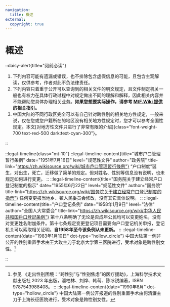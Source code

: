 ```yaml
---
navigation:
  title: 概述
external: 
  copyright: true
---
```

# 概述

<!-- markdownlint-disable MD033 -->
::daisy-alert{title="阅前必读"}

1. 下列内容可能有遗漏或错误，也不排除包含虚假信息的可能，且包含主观解读，仅供参考，作者对此不负法律责任。
1. 下列内容只着重于公开可以查询到的相关文件的明文规定，且文件制定机关一般也有权力在具体行政过程中对规定做出不同的理解和解释，因此相关内容并不能帮助您具体办理相关业务。**如果您想要实际操作，请参考 [MtF.Wiki 提供的相关指引](https://mtf.wiki/zh-cn/docs/srs/id-card/)。**
1. 中国大陆的不同行政区完全可以有自己针对跨性别的相关地方性规定，一般来说，仅在您或您户籍所在的地区没有相关地方性规定时，您才可以参考全国性规定。本文[对地方性文件只进行了非常有限的介绍]{class="font-weight-700 text-red-500 dark:text-cyan-300"}。

::

::legal-timeline{class="mt-10"}
::legal-timeline-content{title="城市户口管理暂行条例" date="1951年7月16日" level="规范性文件" author="政务院" title-link="https://zh.wikisource.org/wiki/城市戶口管理暫行條例"}
“户口制度”诞生，对出生，死亡，迁移做了简单的规定。但对姓名、性别等信息没有说明，也未规定如何进行变更。
::
::legal-timeline-content{title="国务院关于建立经常户口登记制度的指示" date="1955年6月22日" level="规范性文件" author="国务院" title-link="https://zh.wikisource.org/wiki/国务院关于建立经常户口登记制度的指示"}
任何变更报当地乡、镇人民委员会修改，没有其它具体说明。
::
::legal-timeline-content{title="户口登记条例" date="1958年1月9日" level="法律" author="全国人大常委会" title-link="https://zh.wikisource.org/wiki/中华人民共和国戶口登記条例"}
第十八条明确了无论是否成年公民均可以变更姓名，没有对变更姓名附加条件。第十七条规定变更登记项目需要向户口登记机关申报，登记机关可以索取相关证明。**自1958年至今该条例从未更新。**
::
::legal-timeline-content{date="1983年1月10日" dot-type="hollow_circle"}
中国大陆第一例非公开的性别重置手术由王大玫主刀于北京大学第三医院进行，受术对象是跨性别女性。[^1]
[^1]: 参见 《走出性别困境：“跨性别”与“性别焦虑”的医疗援助》，上海科学技术文献出版社 2023 年出版，潘柏林、刘烨、韩萌、陈冰锐编著，ISBN 9787543988408。
::
::legal-timeline-content{date="1990年8月" dot-type="hollow_circle"}
中国大陆第一例公开报道的性别重置手术由何清濂主刀于上海长征医院进行，受术对象是跨性别女性。[^2]
[^2]: 参见 《纠正上帝的错误: "中国变性手术之父"何清濂的非常记忆》，上海文艺出版社 2005 年出版，吴兴人编著，ISBN 9787532128884。
::
::legal-timeline-content{date="2002年9月4日" title="关于公民实施变性手术后变更户口登记性别项目有关问题的批复" level="规范性文件" author="公安部治安管理局" title-link="/spec/2002-09-04/mps-2002-131"}
提供“国家指定医院为其成功实施变性手术的证明”可修改户口登记性别项目，性别项目变更后，应重新编制公民身份号码。**首次明确允许境内医院性别重置手术后修改户籍性别。**
::
::legal-timeline-content{date="2002年11月5日" title="关于公民实施变性手术后变更户口登记性别项目有关问题的通知" level="规范性文件" author="河南省公安厅" title-link="/spec/2002-11-05/mps-2002-131-notice"}
明确了**河南省**户籍居民于**境外**接受手术后可在“经各省辖市卫生行政部门指定的医院出具性别认定证明”后修改户籍性别。规定河南省户籍居民境内手术后修改户籍性别必须由地级市（含外省）级以上医院出具相关证明。明确河南省户籍居民修改户籍性别后须在常住人口登记表中注明登记事项变更和更正记载栏中注明变更情况。其余规定与全国性规定一致。
::
::legal-timeline-content{date="2004年" title="派出所办理常住户口登记工作规范（试行）" level="规范性文件" author="北京市公安局" title-link="https://zh.wikisource.org/wiki/派出所办理常住户口登记工作规范（试行）"}
规定“提供本人书面申请、医院诊断证明、公证部门的公证书”可变更户籍性别。明确允许**北京市**户籍居民在**境外**接受手术后可回国修改户籍性别的地区。
::
::legal-timeline-content{date="2008年10月23日" title="关于公民手术变性后变更户口登记性别项目有关问题的批复" level="规范性文件" author="公安部治安管理局" title-link="/spec/2008-10-23/mps-2008-478"}
提供“国内三级医院出具的性别鉴定证明和公证部门出具的公证书，或司法鉴定部门出具的证明”可修改户口登记性别项目，性别项目变更后，应重新编制公民身份号码。**相当于在整个中国大陆地区明确允许在境外接受手术后可回国修改户籍性别。**
::
::legal-timeline-content{date="2009年11月13日" title="变性手术技术管理规范（试行）" level="规范性文件" author="卫生部办公厅" title-link="/spec/2009-11-13/srs/readme"}
规定“变性手术后，医院为患者出具有关诊疗证明，以便患者办理相关法律手续。”并规定了在国内进行手术的相关门槛，包括需要无犯罪记录证明；已告知直系亲属拟行变性手术的相关证明；年龄大于20岁；接受心理、精神治疗1年以上且无效；未在婚姻状态；对变性的要求持续 5年以上；本人手术书面申请及其公证；易性癖病诊断证明；**无共病精神疾病；非跨性别同性恋**；需要医院伦理委员会同意。上述前置要求包括**生殖器的切除、成形以及任何改变第二性征的手术。**
::
::legal-timeline-content{date="2017年2月17日" title="性别重置技术管理规范（2017年版）" level="规范性文件" author="国家卫生计生委办公厅" title-link="/spec/2017-02-17/srs/readme"}
规定“完成符合转换性别后的外生殖器重建手术后，医院为手术对象出具有关诊疗证明，以便手术对象办理相关法律手续”。“易性癖病诊断证明”改成“易性病诊断证明”。**取消无共病精神疾病和非跨性别同性恋的要求。所提前置要求适用范围改为仅限“外生殖器的切除、成形及女变男乳房切除”。“变性手术”的表述改为“性别重置手术”**
::
::legal-timeline-content{date="2018年3月8日" title="上海市常住户口管理规定" level="规范性文件" author="上海市公安局" title-link="https://zh.wikisource.org/wiki/上海市常住户口管理规定_(2018年)"}
禁止**上海市**“学生集体户口、博士后工作站集体户口以及中央各部委、各省市驻沪办事处工作集体户口人员”变更姓名、性别等信息。明确婴儿性别按照出生医学证明登记。其余规定与全国性规定一致。
::
::legal-timeline-content{date="2020年11月23日" title="精神障碍诊疗规范（2020 年版）" level="规范性文件" author="国家卫生健康委办公厅" title-link="/spec/2020-11-23/gdtmd"}
规定“激素治疗、外科手术治疗（变性手术）”等方式是易性症的治疗方式。易性症的诊断要求转换性别身份至少持续存在2年以上。陆峥参与编写。
::
::legal-timeline-content{date="2021年7月24日" title="户口居民身份证管理工作规范（试行）" level="规范性文件" author="公安部" title-link="/spec/2021-07-24/mps-2021-12"}
规定“本人或者监护人应当凭国内三级医院出具的性别鉴定证明，或者具备资格的司法鉴定机构出具的证明，向户口所在地公安派出所申请”可变更性别。**相当于取消了此前全国性规定的“性别鉴定证明的公证书”的要求**。对姓名更改做了更加详细的规定和限制。**规定变更性别等项目时，公安机关应当进行人像、指纹等检索比对，存疑的进行走访调查，形成比对和走访调查书面材料，确保相关信息真实准确**。规定公民姓名、性别等变更的，应当申请换领新的居民身份证、居住证。
::
::legal-timeline-content{date="2022年4月20日" title="性别重置技术临床应用管理规范（2022年版）" level="规范性文件" author="国家卫生健康委办公厅" title-link="/spec/2022-04-20/srs/readme"}
**“易性病诊断证明”表述改为“易性症（性别焦虑，或性别不一致）诊断证明”**，并明确该证明必须来自三级医院。伦理委员会相关要求改为“须经医院论证、伦理审查和多学科讨论”。**取消手术书面申请的公证要求。最低年龄要求从20岁下调到18岁。取消了“术前接受心理、精神治疗 1 年以上且无效”的要求。所提前置要求适用范围改为仅限“生殖器的切除、成形”。**规定完成符合转换性别后的**生殖器及性腺（睾丸、卵巢）切除手术**后，医院为手术对象出具有关诊疗证明，以便手术对象办理相关法律手续。
::
::legal-timeline-content{date="2022年11月30日" title="药品网络销售禁止清单（第一版）" level="规范性文件" author="国家药监局" title-link="/spec/2022-11-30/prohibiteddrugs"}
禁止环丙孕酮、雌二醇单方制剂网络销售。
::
::legal-timeline-content{date="2023年7月6日" title="关于《药品网络销售禁止清单（第一版）》有关问题的复函" level="规范性文件" author="国家药监局综合司" title-link="/spec/2023-07-10/fgwj-2023-10001"}
明确复合包装产品中包含环丙孕酮或雌二醇单方制剂，也应被禁止网络销售。
::

::
